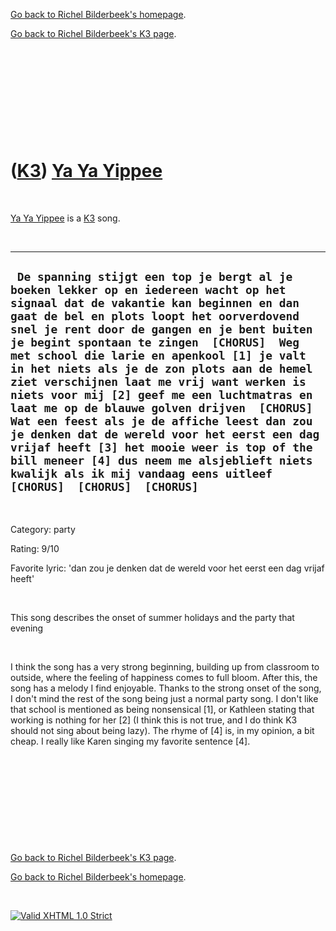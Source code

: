 [Go back to Richel Bilderbeek's homepage](index.htm).

[Go back to Richel Bilderbeek's K3 page](K3.htm).

 

 

 

 

 

([K3](K3.htm)) [Ya Ya Yippee](K3YaYaYippee.htm)
===============================================

 

[Ya Ya Yippee](K3YaYaYippee.htm) is a [K3](K3.htm) song.

 

  ------------------------------------------------------------------------------------------------------------------------------------------------------------------------------------------------------------------------------------------------------------------------------------------------------------------------------------------------------------------------------------------------------------------------------------------------------------------------------------------------------------------------------------------------------------------------------------------------------------------------------------------------------------------------------------------------------------------------------------------------------------------------------
  ` De spanning stijgt een top je bergt al je boeken lekker op en iedereen wacht op het signaal dat de vakantie kan beginnen en dan gaat de bel en plots loopt het oorverdovend snel je rent door de gangen en je bent buiten je begint spontaan te zingen  [CHORUS]  Weg met school die larie en apenkool [1] je valt in het niets als je de zon plots aan de hemel ziet verschijnen laat me vrij want werken is niets voor mij [2] geef me een luchtmatras en laat me op de blauwe golven drijven  [CHORUS]  Wat een feest als je de affiche leest dan zou je denken dat de wereld voor het eerst een dag vrijaf heeft [3] het mooie weer is top of the bill meneer [4] dus neem me alsjeblieft niets kwalijk als ik mij vandaag eens uitleef  [CHORUS]  [CHORUS]  [CHORUS]`
  ------------------------------------------------------------------------------------------------------------------------------------------------------------------------------------------------------------------------------------------------------------------------------------------------------------------------------------------------------------------------------------------------------------------------------------------------------------------------------------------------------------------------------------------------------------------------------------------------------------------------------------------------------------------------------------------------------------------------------------------------------------------------------

 

Category: party

Rating: 9/10

Favorite lyric: 'dan zou je denken dat de wereld voor het eerst een dag
vrijaf heeft'

 

This song describes the onset of summer holidays and the party that
evening

 

I think the song has a very strong beginning, building up from classroom
to outside, where the feeling of happiness comes to full bloom. After
this, the song has a melody I find enjoyable. Thanks to the strong onset
of the song, I don't mind the rest of the song being just a normal party
song. I don't like that school is mentioned as being nonsensical [1], or
Kathleen stating that working is nothing for her [2] (I think this is
not true, and I do think K3 should not sing about being lazy). The rhyme
of [4] is, in my opinion, a bit cheap. I really like Karen singing my
favorite sentence [4].

 

 

 

 

 

[Go back to Richel Bilderbeek's K3 page](K3.htm).

[Go back to Richel Bilderbeek's homepage](index.htm).

 

[![Valid XHTML 1.0
Strict](valid-xhtml10.png)](http://validator.w3.org/check?uri=referer)

